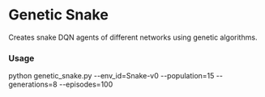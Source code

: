 # Genetic Snake


Creates snake DQN agents of different networks using genetic algorithms.



### Usage


python genetic_snake.py --env_id=Snake-v0 --population=15 --generations=8 --episodes=100